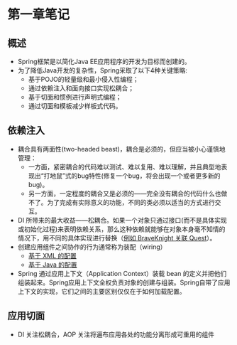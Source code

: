 # 第一章笔记

## 概述

* Spring框架是以简化Java EE应用程序的开发为目标而创建的。
* 为了降低Java开发的复杂性，Spring采取了以下4种关键策略:
  * 基于POJO的轻量级和最小侵入性编程； 
  * 通过依赖注入和面向接口实现松耦合；
  * 基于切面和惯例进行声明式编程；
  * 通过切面和模板减少样板式代码。

## 依赖注入

* 耦合具有两面性(two-headed beast)，耦合是必须的，但应当被小心谨慎地管理：
  * 一方面，紧密耦合的代码难以测试、难以复用、难以理解，并且典型地表现出“打地鼠”式的bug特性(修复一个bug，将会出现一个或者更多新的bug)。
  * 另一方面，一定程度的耦合又是必须的——完全没有耦合的代码什么也做不了。为了完成有实际意义的功能，不同的类必须以适当的方式进行交互。
* DI 所带来的最大收益——松耦合。如果一个对象只通过接口(而不是具体实现或初始化过程)来表明依赖关系，那么这种依赖就能够在对象本身毫不知情的情况下，用不同的具体实现进行替换（[例如 BraveKnight 关联 Quest](https://github.com/zill057/learn-spring-in-action/blob/ae30c84b9f26e6eeeec7170c3f92369ec0f10277/chapter1/src/main/java/knight/impl/BraveKnight.java#L10)）。
* 创建应用组件之间协作的行为通常称为装配（wiring）
  * [基于 XML 的配置](https://github.com/zill057/learn-spring-in-action/blob/084d96870ddb2bc032c5f23db13ebc49c6f72d75/chapter1/src/main/resources/knights.xml)
  * [基于 Java 的配置](https://github.com/zill057/learn-spring-in-action/blob/32991c26128db45c22db5e7ef2d14c47a3fcf40f/chapter1/src/main/java/com/hiwangzi/KnightConfig.java)
* Spring 通过应用上下文（Application Context）装载 bean 的定义并把他们组装起来。Spring应用上下文全权负责对象的创建与组装。Spring自带了应用上下文的实现，它们之间的主要区别仅仅在于如何加载配置。

## 应用切面

* DI 关注松耦合，AOP 关注将遍布应用各处的功能分离形成可重用的组件
